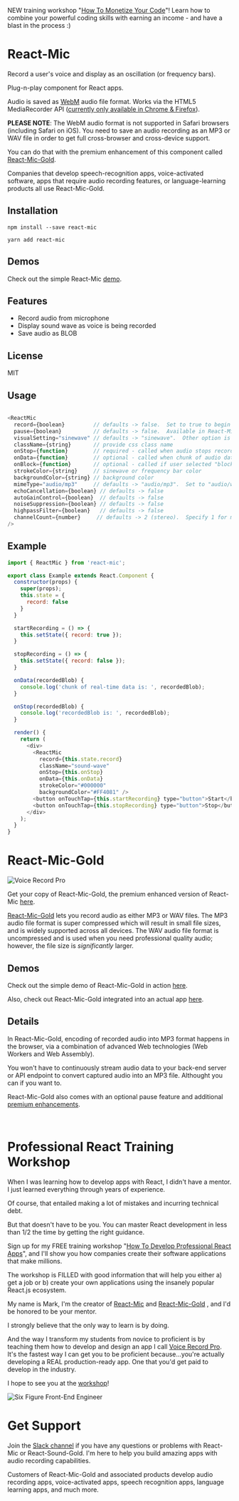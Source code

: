 NEW training workshop "[How To Monetize Your Code](http://www.howtomonetizeyourcode.com/webinar-registration-36943145)"!  Learn how to combine your powerful coding skills with earning an income - and have a blast in the process :)

# React-Mic

Record a user's voice and display as an oscillation (or frequency bars).

Plug-n-play component for React apps.

Audio is saved as [WebM](https://en.wikipedia.org/wiki/WebM) audio file format.  Works via the HTML5 MediaRecorder API ([currently only available in Chrome & Firefox](https://caniuse.com/#search=MediaRecorder)).

**PLEASE NOTE**: The WebM audio format is not supported in Safari browsers (including Safari on iOS).  You need to save an audio recording as an MP3 or WAV file in order to get full cross-browser and cross-device support.

You can do that with the premium enhancement of this component called [React-Mic-Gold](https://react-mic-gold.professionalreactapp.com/sales-page34701298).

Companies that develop speech-recognition apps, voice-activated software, apps that require audio recording features, or language-learning products all use React-Mic-Gold.


## Installation

`npm install --save react-mic`

`yarn add react-mic`

## Demos

Check out the simple React-Mic [demo](https://hackingbeauty.github.io/react-mic/).

## Features

- Record audio from microphone
- Display sound wave as voice is being recorded
- Save audio as BLOB

## License

MIT

## Usage

```js

<ReactMic
  record={boolean}         // defaults -> false.  Set to true to begin recording
  pause={boolean}          // defaults -> false.  Available in React-Mic-Gold upgrade only
  visualSetting="sinewave" // defaults -> "sinewave".  Other option is "frequencyBars"
  className={string}       // provide css class name
  onStop={function}        // required - called when audio stops recording
  onData={function}        // optional - called when chunk of audio data is available
  onBlock={function}       // optional - called if user selected "block" when prompted to allow microphone access...onBlock is available in React-Mic-Gold upgrade only.
  strokeColor={string}     // sinewave or frequency bar color
  backgroundColor={string} // background color
  mimeType="audio/mp3"     // defaults -> "audio/mp3".  Set to "audio/wav" for WAV audio format.  Available in React-Mic-Gold only.
  echoCancellation={boolean} // defaults -> false
  autoGainControl={boolean}  // defaults -> false
  noiseSuppression={boolean} // defaults -> false
  highpassFilter={boolean}   // defaults -> false
  channelCount={number}     // defaults -> 2 (stereo).  Specify 1 for mono.
/>

```

## Example

```js
import { ReactMic } from 'react-mic';

export class Example extends React.Component {
  constructor(props) {
    super(props);
    this.state = {
      record: false
    }
  }

  startRecording = () => {
    this.setState({ record: true });
  }

  stopRecording = () => {
    this.setState({ record: false });
  }

  onData(recordedBlob) {
    console.log('chunk of real-time data is: ', recordedBlob);
  }

  onStop(recordedBlob) {
    console.log('recordedBlob is: ', recordedBlob);
  }

  render() {
    return (
      <div>
        <ReactMic
          record={this.state.record}
          className="sound-wave"
          onStop={this.onStop}
          onData={this.onData}
          strokeColor="#000000"
          backgroundColor="#FF4081" />
        <button onTouchTap={this.startRecording} type="button">Start</button>
        <button onTouchTap={this.stopRecording} type="button">Stop</button>
      </div>
    );
  }
}
```

# React-Mic-Gold

![Voice Record Pro](https://professionalreactapp.com/assets/images/react-mic-gold-voice-record-pro-iphone-encased-small.png)

Get your copy of React-Mic-Gold, the premium enhanced version of React-Mic [here](https://react-mic-gold.professionalreactapp.com/sales-page34701298).

[React-Mic-Gold](https://react-mic-gold.professionalreactapp.com/sales-page34701298) lets you record audio as either MP3 or WAV files.  The MP3 audio file format is super compressed which will result in small file sizes, and is widely supported across all devices.  The WAV audio file format is uncompressed and is used when you need professional quality audio; however, the file size is *significantly* larger.

## Demos

Check out the simple demo of React-Mic-Gold in action [here](https://hackingbeauty.github.io/react-mic-gold/).

Also, check out React-Mic-Gold integrated into an actual app [here](https://voicerecordpro.com/#/record).

## Details

In React-Mic-Gold, encoding of recorded audio into MP3 format happens in the browser, via a combination of advanced Web technologies (Web Workers and Web Assembly).

You won't have to continuously stream audio data to your back-end server or API endpoint to convert captured audio into an MP3 file.  Althought you can if you want to.

React-Mic-Gold also comes with an optional pause feature and additional [premium enhancements](https://react-mic-gold.professionalreactapp.com/sales-page34701298).

&nbsp;
&nbsp;

# Professional React Training Workshop

When I was learning how to develop apps with React, I didn't have a mentor.  I just learned everything through years of experience.

Of course, that entailed making a lot of mistakes and incurring technical debt.

But that doesn't have to be you.  You can master React development in less than 1/2 the time by getting the right guidance.

Sign up for my FREE training workshop "[How To Develop Professional React Apps](https://professionalreactapp.com/)", and I'll show you how companies create their software applications that make millions.

The workshop is FILLED with good information that will help you either a) get a job or b) create your own applications using the insanely popular React.js ecosystem.

My name is Mark, I'm the creator of [React-Mic](https://github.com/hackingbeauty/react-mic) and [React-Mic-Gold](https://react-mic-gold.professionalreactapp.com/sales-page34701298) , and I'd be honored to be your mentor.

I strongly believe that the only way to learn is by doing.

And the way I transform my students from novice to proficient is by teaching them how to develop and design an app I call [Voice Record Pro](https://voicerecordpro.com/).  It's the fastest way I can get you to be proficient because...you're actually developing a REAL production-ready app.  One that you'd get paid to develop in the industry.

I hope to see you at the [workshop](https://professionalreactapp.com/)!

![Six Figure Front-End Engineer](https://professionalreactapp.com/assets/images/react-salary-large.png)

# Get Support

Join the [Slack channel](https://hackingbeauty-slack-invite.herokuapp.com) if you have any questions or problems with React-Mic or React-Sound-Gold.  I'm here to help you build amazing apps with audio recording capabilities.

Customers of React-Mic-Gold and associated products develop audio recording apps, voice-activated apps, speech recognition apps, language learning apps, and much more.

&nbsp;
&nbsp;

